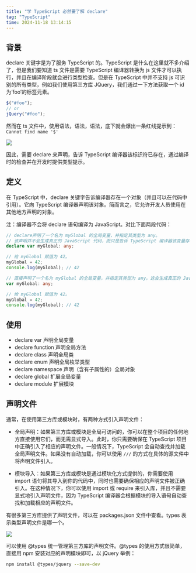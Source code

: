```yaml
---
title: "学 TypeScript 必然要了解 declare"
tag: "TypeScript"
time: 2024-11-18 13:14:15
---
```


## 背景

declare 关键字是为了服务 TypeScript 的。TypeScript 是什么在这里就不多介绍了，但是我们要知道 ts 文件是需要 TypeScript 编译器转换为 js 文件才可以执行，并且在编译阶段就会进行类型检查。但是在 TypeScript 中并不支持 js 可识别的所有类型，例如我们使用第三方库 JQuery，我们通过一下方法获取一个 id 为‘foo’的标签元素。

```js
$("#foo");
// or
jQuery("#foo");
```

然而在 ts 文件中，使用语法，语法，语法，底下就会爆出一条红线提示到：`Cannot find name '$'`

<img src="../imgs/103/21.webp" />

因此，需要 declare 来声明，告诉 TypeScript 编译器该标识符已存在，通过编译时的检查并在开发时提供类型提示。

## 定义

在 TypeScript 中，declare 关键字告诉编译器存在一个对象（并且可以在代码中引用）。它向 TypeScript 编译器声明该对象。简而言之，它允许开发人员使用在其他地方声明的对象。

注：编译器不会将 declare 语句编译为 JavaScript。对比下面两段代码：

```ts
// declare声明了一个名为 myGlobal 的全局变量，并指定其类型为 any。
// 该声明并不会生成真正的 JavaScript 代码，而只是告诉 TypeScript 编译器该变量存在。
declare var myGlobal: any;

// 给 myGlobal 赋值为 42。
myGlobal = 42;
console.log(myGlobal); // 42
```

```ts
// 直接声明了一个名为 myGlobal 的全局变量，并指定其类型为 any。这会生成真正的 JavaScript 代码。
var myGlobal: any;

// 给 myGlobal 赋值为 42。
myGlobal = 42;
console.log(myGlobal); // 42
```

## 使用

- declare var 声明全局变量
- declare function 声明全局方法
- declare class 声明全局类
- declare enum 声明全局枚举类型
- declare namespace 声明（含有子属性的）全局对象
- declare global 扩展全局变量
- declare module 扩展模块

## 声明文件

通常，在使用第三方库或模块时，有两种方式引入声明文件：

- 全局声明：如果第三方库或模块是全局可访问的，你可以在整个项目的任何地方直接使用它们，而无需显式导入。此时，你只需要确保在 TypeScript 项目中正确引入了相应的声明文件。一般情况下，TypeScript 会自动查找并加载全局声明文件。如果没有自动加载，你可以使用 `///` 的方式在具体的源文件中将声明文件引入。

- 模块导入：如果第三方库或模块是通过模块化方式提供的，你需要使用 import 语句将其导入到你的代码中，同时也需要确保相应的声明文件被正确引入。在这种情况下，你可以使用 import 或 require 来引入库，并且不需要显式地引入声明文件，因为 TypeScript 编译器会根据模块的导入语句自动查找和加载相应的声明文件。

有很多第三方库提供了声明文件，可以在 packages.json 文件中查看。types 表示类型声明文件是哪一个。

<img src="../imgs/103/22.webp" />

可以使用 @types 统一管理第三方库的声明文件。@types 的使用方式很简单，直接用 npm 安装对应的声明模块即可，以 jQuery 举例：

```sh
npm install @types/jquery --save-dev
```
